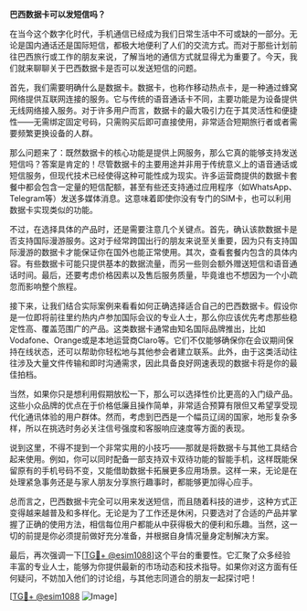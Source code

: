**巴西数据卡可以发短信吗？**

在当今这个数字化时代，手机通信已经成为我们日常生活中不可或缺的一部分。无论是国内通话还是国际短信，都极大地便利了人们的交流方式。而对于那些计划前往巴西旅行或工作的朋友来说，了解当地的通信方式就显得尤为重要了。今天，我们就来聊聊关于巴西数据卡是否可以发送短信的问题。

首先，我们需要明确什么是数据卡。数据卡，也称作移动热点卡，是一种通过蜂窝网络提供互联网连接的服务。它与传统的语音通话卡不同，主要功能是为设备提供无线网络接入服务。对于许多用户而言，数据卡的最大吸引力在于其灵活性和便捷性——无需绑定固定号码，只需购买后即可直接使用，非常适合短期旅行者或者需要频繁更换设备的人群。

那么问题来了：既然数据卡的核心功能是提供上网服务，那么它真的能够支持发送短信吗？答案是肯定的！尽管数据卡的主要用途并非用于传统意义上的语音通话或短信服务，但现代技术已经使得这种可能性成为现实。许多运营商提供的数据卡套餐中都会包含一定量的短信配额，甚至有些还支持通过应用程序（如WhatsApp、Telegram等）发送多媒体消息。这意味着即使你没有专门的SIM卡，也可以利用数据卡实现类似的功能。

不过，在选择具体的产品时，还是需要注意几个关键点。首先，确认该款数据卡是否支持国际漫游服务。这对于经常跨国出行的朋友来说至关重要，因为只有支持国际漫游的数据卡才能保证你在国外也能正常使用。其次，查看套餐内包含的具体内容。有些数据卡可能只提供基本的数据流量，而另一些则会额外赠送短信和语音通话时间。最后，还要考虑价格因素以及售后服务质量，毕竟谁也不想因为一个小疏忽而影响整个旅程。

接下来，让我们结合实际案例来看看如何正确选择适合自己的巴西数据卡。假设你是一位即将前往里约热内卢参加国际会议的专业人士，那么你应该优先考虑那些稳定性高、覆盖范围广的产品。这类数据卡通常由知名国际品牌推出，比如Vodafone、Orange或是本地运营商Claro等。它们不仅能够确保你在会议期间保持在线状态，还可以帮助你轻松地与其他参会者建立联系。此外，由于这类活动往往涉及大量文件传输和即时沟通需求，因此具备良好网速表现的数据卡将是你的最佳拍档。

当然，如果你只是想利用假期放松一下，那么可以选择性价比更高的入门级产品。这些小众品牌的优点在于价格低廉且操作简单，非常适合预算有限但又希望享受现代化通讯体验的用户群体。然而，考虑到巴西是一个幅员辽阔的国家，地形复杂多样，所以在挑选时务必关注信号强度和客服响应速度等方面的表现。

说到这里，不得不提到一个非常实用的小技巧——那就是将数据卡与其他工具结合起来使用。例如，你可以同时配备一部支持双卡双待功能的智能手机，这样既能保留原有的手机号码不变，又能借助数据卡拓展更多应用场景。这样一来，无论是在处理紧急事务还是与家人朋友分享旅行趣事时，都能够更加得心应手。

总而言之，巴西数据卡完全可以用来发送短信，而且随着科技的进步，这种方式正变得越来越普及和多样化。无论是为了工作还是休闲，只要选对了合适的产品并掌握了正确的使用方法，相信每位用户都能从中获得极大的便利和乐趣。当然，这一切的前提是你必须提前做好充分准备，并根据自身情况量身定制解决方案。

最后，再次强调一下[[TG💪+ @esim1088](https://t.me/s/esim1088)]这个平台的重要性。它汇聚了众多经验丰富的专业人士，能够为你提供最新的市场动态和技术指导。如果你对这方面有任何疑问，不妨加入他们的讨论组，与其他志同道合的朋友一起探讨吧！

[[TG💪+ @esim1088](https://t.me/s/esim1088) ![Image](https://i.postimg.cc/4NQfJmqS/Snipaste-2025-05-13-00-14-12.png)]